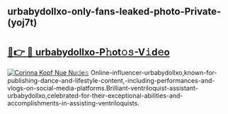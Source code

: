 ## urbabydollxo-only-fans​-leaked-photo​-Private-(yoj7t)


# <h2><a href="https://mediaupload.pro?title=urbabydollxo&ref=git">🔗👉 🔴 urbabydollxo-P𝚑ot𝚘𝚜-V𝚒d𝚎o</a></h2>

[![Corinna Kopf Nue Nu𝚍e𝚜](https://i.imgur.com/0qMVB7G.gif)](https://mediaupload.pro?title=urbabydollxo&ref=git)
Online-influencer-urbabydollxo,known-for-publishing-dance-and-lifestyle-content,-including-performances-and-vlogs-on-social-media-platforms.Brilliant-ventriloquist-assistant-urbabydollxo,celebrated-for-their-exceptional-abilities-and-accomplishments-in-assisting-ventriloquists.  